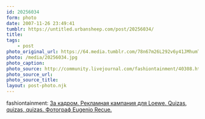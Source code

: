 ```yaml
---
id: 20256034
form: photo
date: 2007-11-26 23:49:41
tumblr: https://untitled.urbansheep.com/post/20256034/
title:
tags:
    - post
photo_original_url: https://64.media.tumblr.com/78n67m26L292v6y41JMhumTz_1280.jpg
photo: /media/20256034.jpg
photo_caption: 
photo_source: http://community.livejournal.com/fashiontainment/40308.html?style=mine#cutid1
photo_source_url:
photo_source_title:
layout: post-photo.njk
---
```


<p>fashiontainment: <a href="http://community.livejournal.com/fashiontainment/40308.html">За кадром. Рекламная кампания для Loewe. Quizas, quizas, quizas. Фотограф Eugenio Recue.</a></p>
